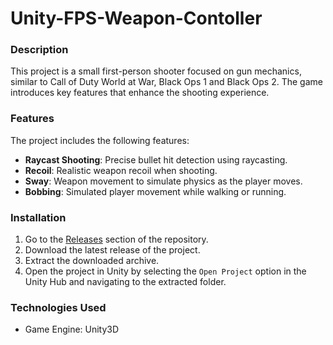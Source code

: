# Unity-FPS-Weapon-Contoller

### Description
This project is a small first-person shooter focused on gun mechanics, similar to Call of Duty World at War, Black Ops 1 and Black Ops 2. The game introduces key features that enhance the shooting experience.

### Features
The project includes the following features:
- **Raycast Shooting**: Precise bullet hit detection using raycasting.
- **Recoil**: Realistic weapon recoil when shooting.
- **Sway**: Weapon movement to simulate physics as the player moves.
- **Bobbing**: Simulated player movement while walking or running.

### Installation
1. Go to the [Releases](https://github.com/YugG0/Unity-FPS-Weapon-Contoller/releases) section of the repository.
2. Download the latest release of the project.
3. Extract the downloaded archive.
4. Open the project in Unity by selecting the `Open Project` option in the Unity Hub and navigating to the extracted folder.


### Technologies Used
- Game Engine: Unity3D
